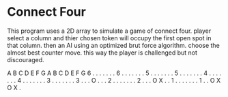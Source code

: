 # Connect Four

This program uses a 2D array to simulate a game of connect four. player select a column and thier chosen token will occupy the first open spot in that column. then an AI using an optimized brut force algorithm. choose the almost best counter move. this way the player is challenged but not discouraged.

A B C D E F G      A B C D E F G
6  . . . . . . .      6  . . . . . . .
5  . . . . . . .      5  . . . . . . .
4  . . . . . . .      4  . . . . . . .
3  . . . . . . .      3  . . . O . . .
2  . . . . . . .      2  . . . O X . .
1  . . . . . . .      1  . . O X O X .
